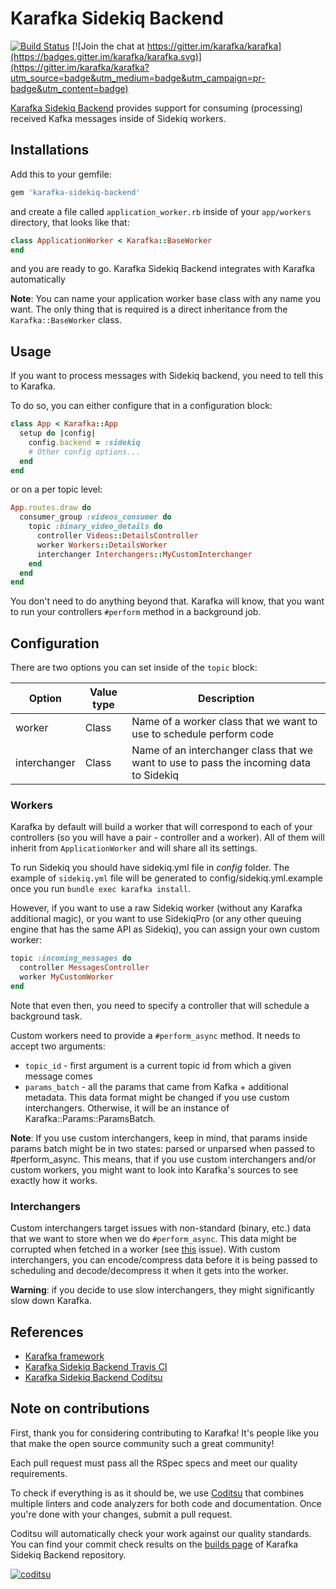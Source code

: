 # Karafka Sidekiq Backend

[![Build Status](https://travis-ci.org/karafka/sidekiq-backend.png)](https://travis-ci.org/karafka/sidekiq-backend)
[![Join the chat at https://gitter.im/karafka/karafka](https://badges.gitter.im/karafka/karafka.svg)](https://gitter.im/karafka/karafka?utm_source=badge&utm_medium=badge&utm_campaign=pr-badge&utm_content=badge)

[Karafka Sidekiq Backend](https://github.com/karafka/sidekiq-backend) provides support for consuming (processing) received Kafka messages inside of Sidekiq workers.

## Installations

Add this to your gemfile:

```ruby
gem 'karafka-sidekiq-backend'
```

and create a file called ```application_worker.rb``` inside of your ```app/workers``` directory, that looks like that:

```ruby
class ApplicationWorker < Karafka::BaseWorker
end
```

and you are ready to go. Karafka Sidekiq Backend integrates with Karafka automatically

**Note**: You can name your application worker base class with any name you want. The only thing that is required is a direct inheritance from the ```Karafka::BaseWorker``` class.

## Usage

If you want to process messages with Sidekiq backend, you need to tell this to Karafka.

To do so, you can either configure that in a configuration block:

```ruby
class App < Karafka::App
  setup do |config|
    config.backend = :sidekiq
    # Other config options...
  end
end
```

or on a per topic level:

```ruby
App.routes.draw do
  consumer_group :videos_consumer do
    topic :binary_video_details do
      controller Videos::DetailsController
      worker Workers::DetailsWorker
      interchanger Interchangers::MyCustomInterchanger
    end
  end
end
```

You don't need to do anything beyond that. Karafka will know, that you want to run your controllers ```#perform``` method in a background job.

## Configuration

There are two options you can set inside of the ```topic``` block:

| Option       | Value type | Description                                                                                                       |
|--------------|------------|-------------------------------------------------------------------------------------------------------------------|
| worker       | Class      | Name of a worker class that we want to use to schedule perform code                                               |
| interchanger | Class      | Name of an interchanger class that we want to use to pass the incoming data to Sidekiq                            |


### Workers

Karafka by default will build a worker that will correspond to each of your controllers (so you will have a pair - controller and a worker). All of them will inherit from ```ApplicationWorker``` and will share all its settings.

To run Sidekiq you should have sidekiq.yml file in *config* folder. The example of ```sidekiq.yml``` file will be generated to config/sidekiq.yml.example once you run ```bundle exec karafka install```.

However, if you want to use a raw Sidekiq worker (without any Karafka additional magic), or you want to use SidekiqPro (or any other queuing engine that has the same API as Sidekiq), you can assign your own custom worker:

```ruby
topic :incoming_messages do
  controller MessagesController
  worker MyCustomWorker
end
```

Note that even then, you need to specify a controller that will schedule a background task.

Custom workers need to provide a ```#perform_async``` method. It needs to accept two arguments:

 - ```topic_id``` - first argument is a current topic id from which a given message comes
 - ```params_batch``` - all the params that came from Kafka + additional metadata. This data format might be changed if you use custom interchangers. Otherwise, it will be an instance of Karafka::Params::ParamsBatch.

**Note**: If you use custom interchangers, keep in mind, that params inside params batch might be in two states: parsed or unparsed when passed to #perform_async. This means, that if you use custom interchangers and/or custom workers, you might want to look into Karafka's sources to see exactly how it works.

### Interchangers

Custom interchangers target issues with non-standard (binary, etc.) data that we want to store when we do ```#perform_async```. This data might be corrupted when fetched in a worker (see [this](https://github.com/karafka/karafka/issues/30) issue). With custom interchangers, you can encode/compress data before it is being passed to scheduling and decode/decompress it when it gets into the worker.

**Warning**: if you decide to use slow interchangers, they might significantly slow down Karafka.

## References

* [Karafka framework](https://github.com/karafka/karafka)
* [Karafka Sidekiq Backend Travis CI](https://travis-ci.org/karafka/karafka-sidekiq-backend)
* [Karafka Sidekiq Backend Coditsu](https://app.coditsu.io/karafka/repositories/karafka-sidekiq-backend)

## Note on contributions

First, thank you for considering contributing to Karafka! It's people like you that make the open source community such a great community!

Each pull request must pass all the RSpec specs and meet our quality requirements.

To check if everything is as it should be, we use [Coditsu](https://coditsu.io) that combines multiple linters and code analyzers for both code and documentation. Once you're done with your changes, submit a pull request.

Coditsu will automatically check your work against our quality standards. You can find your commit check results on the [builds page](https://app.coditsu.io/karafka/repositories/karafka-sidekiq-backend/builds/commit_builds) of Karafka Sidekiq Backend repository.

[![coditsu](https://coditsu.io/assets/quality_bar.svg)](https://app.coditsu.io/karafka/repositories/karafka-sidekiq-backend/builds/commit_builds)
